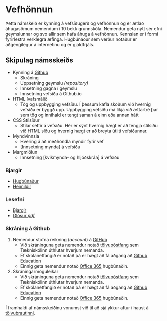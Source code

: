 # Vefhönnun

Þetta námskeið er kynning á vefsíðugerð og vefhönnun og er ætlað áhugasömum nemendum í 10 bekk grunnskóla. Nemendur geta nýtt sér efni geymslunnar og svo allir sem hafa áhuga á vefhönnun. Kennslan er í formi fyrirlestra verklegra æfinga. Hugbúnaður sem verður notaður er aðgengilegur á internetinu og er gjaldfrjáls.

## Skipulag námsskeiðs

* Kynning á [Github](https://github.com/)
  * Skráning
  * Uppsetning geymslu _(repository)_
  * Innsetning gagna í geymslu
  * Innsetning vefsíðu á Github.io
* HTML ívafsmálið
  * Tög og uppbygging vefsíðu. Í þessum kafla skoðum við hvernig vefsíða er byggð upp. Uppbygging vefsíðu má líkja við ættartré þar sem tög og innihald er tengt saman á einn eða annan hátt
* CSS Stílsíður
  * Stílar settir á vefsíðu. Hér er sýnt hvernig hægt er að tengja stílsíðu við HTML síðu og hvernig hægt er að breyta útliti vefsíðunnar.
* Myndvinnsla
  * Hvering á að meðhöndla myndir fyrir vef
  * [Innsetning mynda] á vefsíðu
* Margmiðlun
  * Innsetning [kvikmynda- og hljóðskráa] á vefsíðu

### Bjargir

* [Hugbúnaður](https://github.com/GJG/Vefhonnun/wiki)
* [Heimildir](https://github.com/GJG/Vefhonnun/wiki/Heimildaskr%C3%A1)

### Lesefni 
* [Bjargir](https://github.com/vefgrunnur/Verkefnayfirlit/wiki/)
* [Glósur _pdf_](https://github.com/vefgrunnur/vefgrunnur.github.io/tree/master/Lesefni)

### Skráning á Github 
1. Nemendur stofna reikning (_account_) á [GitHub](https://github.com/)
   * Við skráninguna geta nemendur notað [tölvupóstfang](https://tskoli.is/tolvuthjonusta/skolanetfang/) sem Tækniskólinn úthlutar hverjum nemanda. 
   * Ef skólanetfangið er notað þá er hægt að fá aðgang að [Github Education](https://education.github.com/pack)
   * Einnig geta nemendur notað [Office 365](https://tskoli.is/tolvuthjonusta/office-og-adobe/) hugbúnaðin. 
2. Skráningarmöguleikar
	* Við skráninguna geta nemendur notað [tölvupóstfang](https://tskoli.is/tolvuthjonusta/skolanetfang/) sem Tækniskólinn úthlutar hverjum nemanda. 
	* Ef skólanetfangið er notað þá er hægt að fá aðgang að [Github Education](https://education.github.com/pack)
	* Einnig geta nemendur notað [Office 365](https://tskoli.is/tolvuthjonusta/office-og-adobe/) hugbúnaðin. 

Í framhaldi af námsskeiðinu vonumst við til að sjá ykkur aftur í haust á [tölvubrautinni](https://tskoli.github.io/).